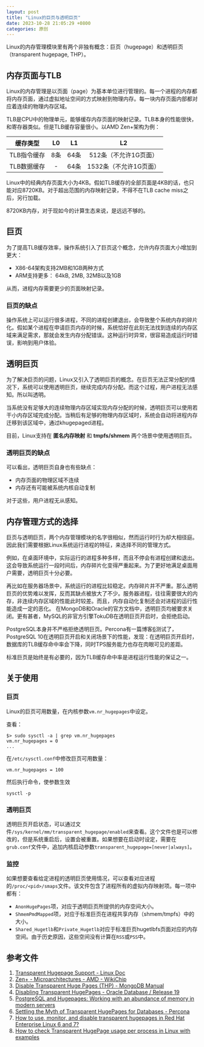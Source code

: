 ```yaml
---
layout: post
title: "Linux的巨页与透明巨页"
date: 2023-10-28 21:05:29 +0800
categories: 原创
---
```


Linux的内存管理模块里有两个非独有概念：巨页（hugepage）和透明巨页（transparent hugepage, THP）。

## 内存页面与TLB

Linux的内存管理是以页面（page）为基本单位进行管理的。每一个进程的内存都将内存页面，通过虚拟地址空间的方式映射到物理内存。每一块内存页面内部都对应着连续的物理内存区域。

TLB是CPU中的物理单元，能够缓存内存页面的映射记录。TLB本身的性能很快，和寄存器类似。但是TLB缓存容量很小。以AMD Zen+架构为例：

缓存类型   | L0  | L1   | L2
:-:       | :-: | :-:  | :-:
TLB指令缓存 | 8条 | 64条 | 512条（不允许1G页面）
TLB数据缓存 | -   | 64条 | 1532条（不允许1G页面）

Linux中的经典内存页面大小为4KB。假如TLB缓存的全部页面是4KB的话，也只能对应8720KB。对于超出范围的内存映射记录，不得不在TLB cache miss之后，另行加载。

8720KB内存，对于现如今的计算生态来说，是远远不够的。

## 巨页

为了提高TLB缓存效率，操作系统引入了巨页这个概念，允许内存页面大小增加到更大：
- X86-64架构支持2MB和1GB两种方式
- ARM支持更多： 64kB, 2MB, 32MB以及1GB

从而，进程内存需要更少的页面映射记录。

### 巨页的缺点

操作系统上可以运行很多进程，不同的进程创建退出，会导致整个系统内存的碎片化。假如某个进程在申请巨页内存的时候，系统恰好在此刻无法找到连续的内存区域来满足需求，那就会发生内存分配错误。这种运行时异常，很容易造成运行时错误，影响到用户体验。

## 透明巨页

为了解决巨页的问题，Linux又引入了透明巨页的概念。在巨页无法正常分配的情况下，系统可以使用透明巨页，继续完成内存分配。而这个过程，用户进程无法感知。所以叫透明。

当系统没有足够大的连续物理内存区域实现内存分配的时候，透明巨页可以使用若干小内存区域完成分配。当稍后有足够的物理内存区域时，系统会自动将进程内存迁移到该区域中，通过khugepaged进程。

目前，Linux支持在 **匿名内存映射** 和 **tmpfs/shmem** 两个场景中使用透明巨页。

### 透明巨页的缺点

可以看出，透明巨页自身也有些缺点：
- 内存页面的物理区域不连续
- 内存还有可能被系统内核自动复制

对于这些，用户进程无从感知。

## 内存管理方式的选择

巨页与透明巨页，两个内存管理模块的名字很相似，然而运行时行为却大相径庭。因此我们需要根据Linux系统运行进程的特征，来选择不同的管理方式。

例如，在桌面环境中，实际运行的进程多种多样，而且不停会有进程创建和退出。这会导致系统运行一段时间后，内存碎片化变得严重起来。为了更好地满足桌面用户需要，透明巨页十分必要。

再比如在服务器场景中，系统运行的进程比较稳定。内存碎片并不严重。那么透明巨页的优势难以发挥，反而其缺点被放大了不少。服务器进程，往往需要很大的内存，非连续内存区域的性能此时较差。而且，内存自动化复制还会对进程的运行性能造成一定的恶化。
在MongoDB和Oracle的官方文档中，透明巨页均被要求关闭。更有甚者，MySQL的非官方引擎TokuDB在透明巨页开启时，会拒绝启动。

PostgreSQL本身并不严格拒绝透明巨页。Percona有一篇博客[6]()测试了，PostgreSQL 10在透明巨页开启和关闭场景下的性能，发现：在透明巨页开启时，数据库的TLB缓存命中率会下降，同时TPS服务能力也存在肉眼可见的差距。

标准巨页是始终是有必要的，因为TLB缓存命中率是进程运行性能的保证之一。

## 关于使用

### 巨页

Linux的巨页可用数量，在内核参数`vm.nr_hugepages`中设定。

查看：

```
$> sudo sysctl -a | grep vm.nr_hugepages
vm.nr_hugepages = 0
...
```

在`/etc/sysctl.conf`中修改巨页可用数量：

```
vm.nr_hugepages = 100
```

然后执行命令，使参数生效

```
sysctl -p
```

### 透明巨页

透明巨页开启状态，可以通过文件`/sys/kernel/mm/transparent_hugepage/enabled`来查看。这个文件也是可以修改的，但是系统重启后，设置会被重置。如果想要在启动时设定，需要在`grub.conf`文件中，追加内核启动参数`transparent_hugepage=[never|always]`。

### 监控

如果想要查看给定进程的透明巨页使用情况，可以查看对应进程的`/proc/<pid>/smaps`文件。该文件包含了进程所有的虚拟内存映射项。每一项中都有：
- `AnonHugePages`项，对应于透明巨页所提供的内存空间大小。
- `ShmemPmdMapped`项，对应于标准巨页在进程共享内存（shmem/tmpfs）中的大小。
- `Shared_Hugetlb`和`Private_Hugetlb`对应于标准巨页hugetlbfs页面对应的内存空间。由于历史原因，这些空间没有计算在`RSS`或`PSS`中。

## 参考文件
1. [Transparent Hugepage Support - Linux Doc](https://www.kernel.org/doc/Documentation/vm/transhuge.txt)
2. [Zen+ - Microarchitectures - AMD - WikiChip](https://en.wikichip.org/wiki/amd/microarchitectures/zen%2B)
3. [Disable Transparent Huge Pages (THP) - MongoDB Manual](https://www.mongodb.com/docs/manual/tutorial/transparent-huge-pages/)
4. [Disabling Transparent HugePages - Oracle Database / Release 19](https://docs.oracle.com/en/database/oracle/oracle-database/19/cwlin/disabling-transparent-hugepages.html#)
5. [PostgreSQL and Hugepages: Working with an abundance of memory in modern servers](https://wiki.postgresql.org/images/7/7d/PostgreSQL_and_Huge_pages_-_PGConf.2019.pdf)
6. [Settling the Myth of Transparent HugePages for Databases - Percona](https://www.percona.com/blog/settling-the-myth-of-transparent-hugepages-for-databases/)
7. [How to use, monitor, and disable transparent hugepages in Red Hat Enterprise Linux 6 and 7? ](https://access.redhat.com/solutions/46111)
8. [How to check Transparent HugePage usage per process in Linux with examples](https://www.golinuxcloud.com/check-transparent-hugepage-usage-per-process/)
